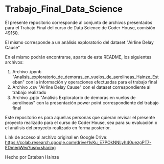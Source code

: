 # Trabajo_Final_Data_Science
El presente repositorio corresponde al conjunto de archivos presentados para el Trabajo Final del curso de Data Science de Coder House, comisión 49150.

El mismo corresponde a un análisis exploratorio del dataset "Airline Delay Cause"

En el mismo podrán encontrarse, aparte de este README, los siguientes archivos:
1. Archivo .ipynb "Analisis_exploratorio_de_demoras_en_vuelos_de_aerolineas_Hainze_Esteban" con la información y operaciones efectuadas para el trabajo final
2. Archivo .csv "Airline Delay Cause" con el dataset correspondiente al trabajo realizado
3. Archivo .pptx "Análisis Exploratorio de demoras en vuelos de aerolíneas" con la presentación power point correspondiente del trabajo final

Este repositorio es para aquellas personas que quieran revisar el presente proyecto realizado para el curso de Coder House, sea para su evaluación o el análisis del proyecto realizado en forma posterior.

Link de acceso al archivo original en Google Drive: https://colab.research.google.com/drive/1vKu_E7POkNNLyh40uezgPT7-EDmepWex?usp=sharing

Hecho por Esteban Hainze
